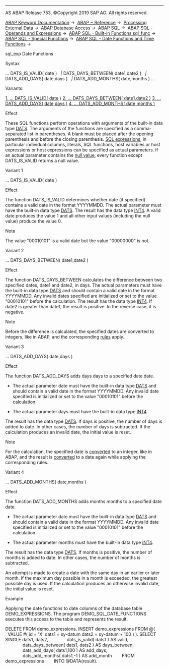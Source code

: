   

* * *

AS ABAP Release 753, ©Copyright 2019 SAP AG. All rights reserved.

[ABAP Keyword Documentation](javascript:call_link\('abenabap.htm'\)) →  [ABAP − Reference](javascript:call_link\('abenabap_reference.htm'\)) →  [Processing External Data](javascript:call_link\('abenabap_language_external_data.htm'\)) →  [ABAP Database Access](javascript:call_link\('abenabap_sql.htm'\)) →  [ABAP SQL](javascript:call_link\('abenopensql.htm'\)) →  [ABAP SQL - Operands and Expressions](javascript:call_link\('abenopen_sql_operands.htm'\)) →  [ABAP SQL - Built-In Functions sql\_func](javascript:call_link\('abenopen_sql_builtin_functions.htm'\)) →  [ABAP SQL - Special Functions](javascript:call_link\('abenopen_sql_special_functions.htm'\)) →  [ABAP SQL - Date Functions and Time Functions](javascript:call_link\('abenopen_sql_date_time_functions.htm'\)) → 

sql\_exp Date Functions

Syntax

... DATS\_IS\_VALID( date )
  *|* DATS\_DAYS\_BETWEEN( date1,date2 )
  *|* DATS\_ADD\_DAYS( date,days )
  *|* DATS\_ADD\_MONTHS( date,months ) ...

Variants:

[1\. ... DATS\_IS\_VALID( date )](#!ABAP_VARIANT_1@1@)
[2\. ... DATS\_DAYS\_BETWEEN( date1,date2 )](#!ABAP_VARIANT_2@2@)
[3\. ... DATS\_ADD\_DAYS( date,days )](#!ABAP_VARIANT_3@3@)
[4\. ... DATS\_ADD\_MONTHS( date,months )](#!ABAP_VARIANT_4@4@)

Effect

These SQL functions perform operations with arguments of the built-in data type [DATS](javascript:call_link\('abenddic_builtin_types.htm'\)). The arguments of the functions are specified as a comma-separated list in parentheses. A blank must be placed after the opening parenthesis and before the closing parenthesis. [SQL expressions](javascript:call_link\('abapsql_expr.htm'\)), in particular individual columns, literals, SQL functions, host variables or host expressions or host expressions can be specified as actual parameters. If an actual parameter contains the [null value](javascript:call_link\('abennull_value_glosry.htm'\) "Glossary Entry"), every function except DATS\_IS\_VALID returns a null value.

Variant 1

... DATS\_IS\_VALID( date )

Effect

The function DATS\_IS\_VALID determines whether date (if specified) contains a valid date in the format YYYYMMDD. The actual parameter must have the built-in data type [DATS](javascript:call_link\('abenddic_builtin_types.htm'\)). The result has the data type [INT4](javascript:call_link\('abenddic_builtin_types.htm'\)). A valid date produces the value 1 and all other input values (including the null value) produce the value 0.

Note

The value "00010101" is a valid date but the value "00000000" is not.

Variant 2

... DATS\_DAYS\_BETWEEN( date1,date2 )

Effect

The function DATS\_DAYS\_BETWEEN calculates the difference between two specified dates, date1 and date2, in days. The actual parameters must have the built-in data type [DATS](javascript:call_link\('abenddic_builtin_types.htm'\)) and should contain a valid date in the format YYYYMMDD. Any invalid dates specified are initialized or set to the value "00010101" before the calculation. The result has the data type [INT4](javascript:call_link\('abenddic_builtin_types.htm'\)). If date2 is greater than date1, the result is positive. In the reverse case, it is negative.

Note

Before the difference is calculated, the specified dates are converted to integers, like in ABAP, and the corresponding [rules](javascript:call_link\('abenconversion_type_d.htm'\)) apply.

Variant 3

... DATS\_ADD\_DAYS( date,days )

Effect

The function DATS\_ADD\_DAYS adds days days to a specified date date.

-   The actual parameter date must have the built-in data type [DATS](javascript:call_link\('abenddic_builtin_types.htm'\)) and should contain a valid date in the format YYYYMMDD. Any invalid date specified is initialized or set to the value "00010101" before the calculation.

-   The actual parameter days must have the built-in data type [INT4](javascript:call_link\('abenddic_builtin_types.htm'\)).

The result has the data type [DATS](javascript:call_link\('abenddic_builtin_types.htm'\)). If days is positive, the number of days is added to date. In other cases, the number of days is subtracted. If the calculation produces an invalid date, the initial value is reset.

Note

For the calculation, the specified date is [converted](javascript:call_link\('abenconversion_type_d.htm'\)) to an integer, like in ABAP, and the result is [converted](javascript:call_link\('abenconversion_type_ibs.htm'\)) to a date again while applying the corresponding rules.

Variant 4

... DATS\_ADD\_MONTHS( date,months )

Effect

The function DATS\_ADD\_MONTHS adds months months to a specified date date.

-   The actual parameter date must have the built-in data type [DATS](javascript:call_link\('abenddic_builtin_types.htm'\)) and should contain a valid date in the format YYYYMMDD. Any invalid date specified is initialized or set to the value "00010101" before the calculation.

-   The actual parameter months must have the built-in data type [INT4](javascript:call_link\('abenddic_builtin_types.htm'\)).

The result has the data type [DATS](javascript:call_link\('abenddic_builtin_types.htm'\)). If months is positive, the number of months is added to date. In other cases, the number of months is subtracted.

An attempt is made to create a date with the same day in an earlier or later month. If the maximum day possible in a month is exceeded, the greatest possible day is used. If the calculation produces an otherwise invalid date, the initial value is reset.

Example

Applying the date functions to date columns of the database table DEMO\_EXPRESSIONS. The program DEMO\_SQL\_DATE\_FUNCTIONS executes this access to the table and represents the result.

DELETE FROM demo\_expressions.
INSERT demo\_expressions FROM @(
  VALUE #( id = 'X' dats1 = sy-datum dats2 = sy-datum + 100 ) ).
SELECT SINGLE dats1, dats2,
              dats\_is\_valid( dats1 ) AS valid,
              dats\_days\_between( dats1, dats2 ) AS days\_between,
              dats\_add\_days( dats1,100 ) AS add\_days,
              dats\_add\_months( dats1,-1 ) AS add\_month
       FROM demo\_expressions
       INTO @DATA(result).